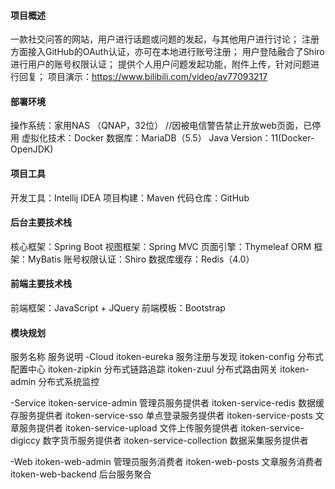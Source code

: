 #### 项目概述
一款社交问答的网站，用户进行话题或问题的发起，与其他用户进行讨论；
注册方面接入GitHub的OAuth认证，亦可在本地进行账号注册；
用户登陆融合了Shiro进行用户的账号权限认证；
提供个人用户问题发起功能，附件上传，针对问题进行回复；
项目演示：https://www.bilibili.com/video/av77093217


#### 部署环境
操作系统：家用NAS （QNAP，32位） //因被电信警告禁止开放web页面，已停用
虚拟化技术：Docker
数据库：MariaDB（5.5）
Java Version：11(Docker-OpenJDK)

#### 项目工具
开发工具：Intellij IDEA
项目构建：Maven
代码仓库：GitHub


#### 后台主要技术栈
核心框架：Spring Boot
视图框架：Spring MVC
页面引擎：Thymeleaf
ORM 框架：MyBatis
账号权限认证：Shiro
数据库缓存：Redis（4.0）


#### 前端主要技术栈
前端框架：JavaScript + JQuery
前端模板：Bootstrap


#### 模块规划
服务名称				服务说明
-Cloud
itoken-eureka			服务注册与发现
itoken-config			分布式配置中心
itoken-zipkin			分布式链路追踪
itoken-zuul			分布式路由网关
itoken-admin			分布式系统监控

-Service
itoken-service-admin		管理员服务提供者
itoken-service-redis		数据缓存服务提供者
itoken-service-sso		单点登录服务提供者
itoken-service-posts		文章服务提供者
itoken-service-upload		文件上传服务提供者
itoken-service-digiccy		数字货币服务提供者
itoken-service-collection	数据采集服务提供者

-Web
itoken-web-admin		管理员服务消费者
itoken-web-posts		文章服务消费者
itoken-web-backend		后台服务聚合
